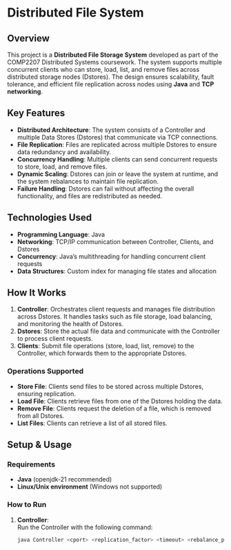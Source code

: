 # Distributed File System

## Overview
This project is a **Distributed File Storage System** developed as part of the COMP2207 Distributed Systems coursework. The system supports multiple concurrent clients who can store, load, list, and remove files across distributed storage nodes (Dstores). The design ensures scalability, fault tolerance, and efficient file replication across nodes using **Java** and **TCP networking**.

## Key Features
- **Distributed Architecture**: The system consists of a Controller and multiple Data Stores (Dstores) that communicate via TCP connections.
- **File Replication**: Files are replicated across multiple Dstores to ensure data redundancy and availability.
- **Concurrency Handling**: Multiple clients can send concurrent requests to store, load, and remove files.
- **Dynamic Scaling**: Dstores can join or leave the system at runtime, and the system rebalances to maintain file replication.
- **Failure Handling**: Dstores can fail without affecting the overall functionality, and files are redistributed as needed.

## Technologies Used
- **Programming Language**: Java
- **Networking**: TCP/IP communication between Controller, Clients, and Dstores
- **Concurrency**: Java’s multithreading for handling concurrent client requests
- **Data Structures**: Custom index for managing file states and allocation

## How It Works
1. **Controller**: Orchestrates client requests and manages file distribution across Dstores. It handles tasks such as file storage, load balancing, and monitoring the health of Dstores.
2. **Dstores**: Store the actual file data and communicate with the Controller to process client requests.
3. **Clients**: Submit file operations (store, load, list, remove) to the Controller, which forwards them to the appropriate Dstores.

### Operations Supported
- **Store File**: Clients send files to be stored across multiple Dstores, ensuring replication.
- **Load File**: Clients retrieve files from one of the Dstores holding the data.
- **Remove File**: Clients request the deletion of a file, which is removed from all Dstores.
- **List Files**: Clients can retrieve a list of all stored files.

## Setup & Usage
### Requirements
- **Java** (openjdk-21 recommended)
- **Linux/Unix environment** (Windows not supported)

### How to Run
1. **Controller**:  
   Run the Controller with the following command:  
   ```bash
   java Controller <cport> <replication_factor> <timeout> <rebalance_period>
